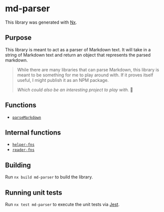 # md-parser

This library was generated with [Nx](https://nx.dev).

## Purpose

This library is meant to act as a parser of Markdown text. It will take in a string of Markdown text and return an object that represents the parsed markdown.

> While there are many libraries that can parse Markdown, this library is meant to be something for me to play around with. If it proves itself useful, I might publish it as an NPM package.
>
> _Which could also be an interesting project to play with._ 🤔

## Functions

- [`parseMarkdown`](src/lib/README.md)

## Internal functions

- [`helper-fns`](src/lib/helper-fns/README.md)
- [`reader-fns`](src/lib/reader-fns/README.md)

## Building

Run `nx build md-parser` to build the library.

## Running unit tests

Run `nx test md-parser` to execute the unit tests via [Jest](https://jestjs.io).
